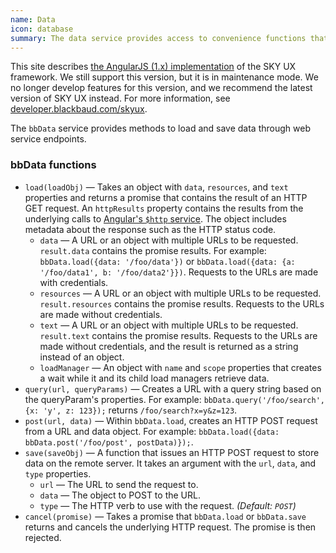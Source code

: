 ```yaml
---
name: Data
icon: database
summary: The data service provides access to convenience functions that allow you to manipulate data.
---
```


<bb-alert bb-alert-type="warning">This site describes <a href="https://angularjs.org/">the AngularJS (1.x) implementation</a> of the SKY UX framework. We still support this version, but it is in maintenance mode. We no longer develop features for this version, and we recommend the latest version of SKY UX instead. For more information, see <a href="https://developer.blackbaud.com/skyux">developer.blackbaud.com/skyux</a>.</bb-alert>


The `bbData` service provides methods to load and save data through web service endpoints.

### bbData functions ###

  - `load(loadObj)` &mdash; Takes an object with `data`, `resources`, and `text` properties and returns a promise that contains the result of an HTTP GET request. An `httpResults` property contains the results from the underlying calls to [Angular's `$http` service](https://docs.angularjs.org/api/ng/service/$http). The object includes metadata about the response such as the HTTP status code.
    - `data` &mdash; A URL or an object with multiple URLs to be requested. `result.data` contains the promise results. For example: `bbData.load({data: '/foo/data'})` or `bbData.load({data: {a: '/foo/data1', b: '/foo/data2'}})`. Requests to the URLs are made with credentials.
    - `resources` &mdash; A URL or an object with multiple URLs to be requested. `result.resources` contains the promise results. Requests to the URLs are made without credentials.
    - `text` &mdash; A URL or an object with multiple URLs to be requested. `result.text` contains the promise results. Requests to the URLs are made without credentials, and the result is returned as a string instead of an object.
    - `loadManager` &mdash; An object with `name` and `scope` properties that creates a wait while it and its child load managers retrieve data.
  - `query(url, queryParams)` &mdash; Creates a URL with a query string based on the queryParam's properties. For example: `bbData.query('/foo/search', {x: 'y', z: 123});` returns `/foo/search?x=y&z=123`.
  - `post(url, data)` &mdash; Within `bbData.load`, creates an HTTP POST request from a URL and data object. For example: `bbData.load({data: bbData.post('/foo/post', postData)});`.
  - `save(saveObj)` &mdash; A function that issues an HTTP POST request to store data on the remote server. It takes an argument with the `url`, `data`, and `type` properties.
    - `url` &mdash; The URL to send the request to.
    - `data` &mdash; The object to POST to the URL.
    - `type` &mdash; The HTTP verb to use with the request. *(Default: `POST`)* 
  - `cancel(promise)` &mdash; Takes a promise that `bbData.load` or `bbData.save` returns and cancels the underlying HTTP request. The promise is then rejected.
